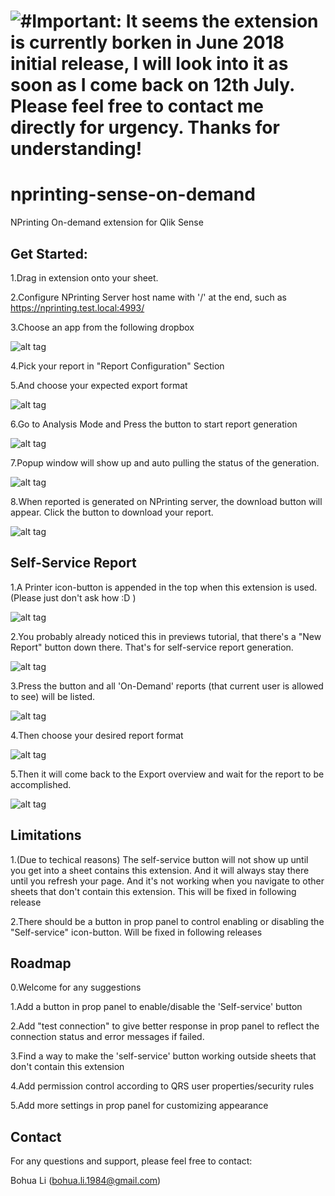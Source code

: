 # ![#Important: It seems the extension is currently borken in June 2018 initial release, I will look into it as soon as I come back on 12th July. Please feel free to contact me directly for urgency. Thanks for understanding! ](https://placehold.it/15/f03c15/000000?text=+)

# nprinting-sense-on-demand
NPrinting On-demand extension for Qlik Sense

## Get Started:

1.Drag in extension onto your sheet.

2.Configure NPrinting Server host name with '/' at the end, such as https://nprinting.test.local:4993/

3.Choose an app from the following dropbox

![alt tag](https://github.com/bohua/nprinting-sense-on-demand/blob/master/tutorial/1_3.png)

4.Pick your report in "Report Configuration" Section

5.And choose your expected export format

![alt tag](https://github.com/bohua/nprinting-sense-on-demand/blob/master/tutorial/4_5.png)

6.Go to Analysis Mode and Press the button to start report generation

![alt tag](https://github.com/bohua/nprinting-sense-on-demand/blob/master/tutorial/6.png)

7.Popup window will show up and auto pulling the status of the generation.

![alt tag](https://github.com/bohua/nprinting-sense-on-demand/blob/master/tutorial/7.png)

8.When reported is generated on NPrinting server, the download button will appear. Click the button to download your report.

![alt tag](https://github.com/bohua/nprinting-sense-on-demand/blob/master/tutorial/8.png)

## Self-Service Report

1.A Printer icon-button is appended in the top when this extension is used. (Please just don't ask how :D ) 

![alt tag](https://github.com/bohua/nprinting-sense-on-demand/blob/master/tutorial/11.png)

2.You probably already noticed this in previews tutorial, that there's a "New Report" button down there. That's for self-service report generation.

![alt tag](https://github.com/bohua/nprinting-sense-on-demand/blob/master/tutorial/12.png)

3.Press the button and all 'On-Demand' reports (that current user is allowed to see) will be listed.

![alt tag](https://github.com/bohua/nprinting-sense-on-demand/blob/master/tutorial/13.png)

4.Then choose your desired report format

![alt tag](https://github.com/bohua/nprinting-sense-on-demand/blob/master/tutorial/14.png)

5.Then it will come back to the Export overview and wait for the report to be accomplished.

![alt tag](https://github.com/bohua/nprinting-sense-on-demand/blob/master/tutorial/15.png)

## Limitations
1.(Due to techical reasons) The self-service button will not show up until you get into a sheet contains this extension. And it will always stay there until you refresh your page. And it's not working when you navigate to other sheets that don't contain this extension. This will be fixed in following release

2.There should be a button in prop panel to control enabling or disabling the "Self-service" icon-button. Will be fixed in following releases

## Roadmap

0.Welcome for any suggestions

1.Add a button in prop panel to enable/disable the 'Self-service' button

2.Add "test connection" to give better response in prop panel to reflect the connection status and error messages if failed.

3.Find a way to make the 'self-service' button working outside sheets that don't contain this extension

4.Add permission control according to QRS user properties/security rules

5.Add more settings in prop panel for customizing appearance

## Contact

For any questions and support, please feel free to contact:

Bohua Li (bohua.li.1984@gmail.com)
